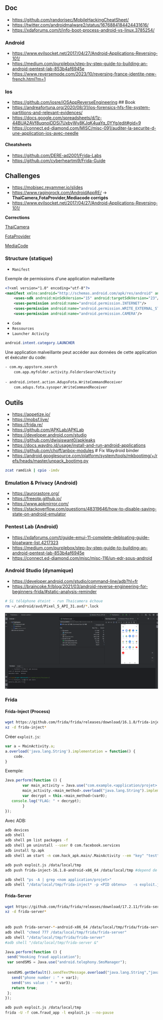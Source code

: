 ## Doc

- https://github.com/randorisec/MobileHackingCheatSheet/
- https://twitter.com/androidmalware2/status/1676884184424431616/
- https://xdaforums.com/t/info-boot-process-android-vs-linux.3785254/

### Android

- https://www.evilsocket.net/2017/04/27/Android-Applications-Reversing-101/
- https://medium.com/purplebox/step-by-step-guide-to-building-an-android-pentest-lab-853b4af6945e
- https://www.reversemode.com/2023/10/reversing-france-identite-new-french.html?m=1

### Ios

- https://github.com/iosre/iOSAppReverseEngineering ## Book
- https://andreafortuna.org/2020/08/31/ios-forensics-hfs-file-system-partitions-and-relevant-evidences/
- https://docs.google.com/spreadsheets/d/1z-44BUA2AVf8uqnoiDDSi7UxbyWy8KJqK4uaYq_0YYg/edit#gid=9
- https://connect.ed-diamond.com/MISC/misc-091/auditer-la-securite-d-une-application-ios-avec-needle

#### Cheatsheets

- https://github.com/DERE-ad2001/Frida-Labs
- https://github.com/cyberheartmi9/Frida-Guide

## Challenges

- https://mobisec.reyammer.io/slides
- https://www.ragingrock.com/AndroidAppRE/ -> **ThaiCamera,FotaProvider,Mediacode corrigés**
- https://www.evilsocket.net/2017/04/27/Android-Applications-Reversing-101/

**Corrections**

[ThaiCamera](./ragingrock/ThaiCamera/README.md)

[FotaProvider](./ragingrock/FotaProvider/README.md)

[MediaCode](./ragingrock/MediaCode/README.md)

### Structure (statique)

- `Manifest`

Exemple de permissions d'une application malveillante

```xml
<?<xml version="1.0" encoding="utf-8"?>
<manifest xmlns:android="http://schemas.android.com/apk/res/android" android:versionCode="2" android:versionName="1.2" package="com.cp.camera" platformBuildVersionCode="23" platformBuildVersionName="6.0-2704002">
    <uses-sdk android:minSdkVersion="15" android:targetSdkVersion="23"/>
    <uses-permission android:name="android.permission.INTERNET"/>
    <uses-permission android:name="android.permission.WRITE_EXTERNAL_STORAGE"/>
    <uses-permission android:name="android.permission.CAMERA"/>
```

- `Code`
- `Ressources`
- `Launcher Activity`

```java
android.intent.category.LAUNCHER
```

Une application malveillante peut accéder aux données de cette application et éxécuter du code:

```bash
- com.my.appstore.search
	com.app.myfolder.activity.FoldersSearchActivity

- android.intent.action.AdupsFota.WriteCommandReceiver
	com.adups.fota.sysoper.WriteCommandReceiver
```

## Outils

- https://appetize.io/
- https://mobsf.live/
- https://frida.re/
- https://github.com/APKLab/APKLab
- https://developer.android.com/studio
- https://github.com/dwisiswant0/apkleaks
- https://docs.waydro.id/usage/install-and-run-android-applications 
- https://github.com/choff/anbox-modules                           # Fix Waydroid binder
- https://android.googlesource.com/platform/system/tools/mkbootimg/+/refs/heads/master/unpack_bootimg.py

```bash
zcat ramdisk | cpio -imdv
```

### Emulation & Privacy (Android)

- https://aurorastore.org/
- https://freeotp.github.io/
- https://www.apkmirror.com/
- https://stackoverflow.com/questions/48319646/how-to-disable-saving-state-on-android-emulator

### Pentest Lab (Android)

- https://xdaforums.com/t/guide-emui-11-complete-debloating-guide-bloatware-list.4217323
- https://medium.com/purplebox/step-by-step-guide-to-building-an-android-pentest-lab-853b4af6945e
- https://connect.ed-diamond.com/misc/misc-116/un-edr-sous-android

### Android Studio (dynamique)

- https://developer.android.com/studio/command-line/adb?hl=fr
- https://braincoke.fr/blog/2021/03/android-reverse-engineering-for-beginners-frida/#static-analysis-reminder


```bash
# Si téléphone éteint - run Thaicamera échoue
rm ~/.android/avd/Pixel_5_API_31.avd/*.lock
```

![adb](./images/adb.png)

### Frida

#### Frida-Inject (Process)

```bash
wget https://github.com/frida/frida/releases/download/16.1.8/frida-inject-16.1.8-android-x86_64.xz #choisir l'architecture en fonction du tel émulé
xz -d frida-inject*
```

Créer `exploit.js`:

```js
var a = MainActivity.a;
a.overload('java.lang.String').implementation = function() {
    code.
}
```

Exemple:

```js
Java.perform(function () {
        var main_activity = Java.use("com.example.<application/projet>.<Main (sans smali)>");
        main_activity.<main_method>.overload("java.lang.String").implementation = function(var0) {
        var decrypt = this.<main_method>(var0);
   console.log("FLAG: " + decrypt);
        }
});
```

Avec ADB:

```bash
adb devices
adb shell
adb shell pm list packages -f
adb shell pm uninstall --user 0 com.facebook.services
adb install tp.apk 
adb shell am start -n com.hack_apk.main/.MainActivity --em "key" "test"
```

```bash
adb push exploit.js /data/local/tmp
adb push frida-inject-16.1.8-android-x86_64 /data/local/tmp #depend de l'arch du tel choisi
```

```bash
adb shell "ps -A | grep <nom application/projet>"
adb shell "/data/local/tmp/frida-inject* -p <PID obtenu>   -s exploit.js"
```

#### Frida-Server

```bash
wget https://github.com/frida/frida/releases/download/17.2.11/frida-server-17.2.11-android-x86_64.xz
xz -d frida-server*


adb push frida-server-*-android-x86_64 /data/local/tmp/frida/frida-server
adb shell "chmod 777 /data/local/tmp/frida/frida-server"
adb shell "/data/local/tmp/frida/frida-server"
#adb shell "/data/local/tmp/frida-server &"
```

```js
Java.perform(function () {
 send("Hooking fraud application");
 var sendSMS = Java.use("android.telephony.SmsManager");

 sendSMS.getDefault().sendTextMessage.overload("java.lang.String","java.lang.String", "java.lang.String", "android.app.PendingIntent", "android.app.PendingIntent").implementation = function(var1, var2, var3, var4, var5) {
   send("phone number : " + var1);
   send("sms value : " + var3);
   return true;
 };
});
```

```bash
adb push exploit.js /data/local/tmp
frida -U -f com.fraud_app -l exploit.js --no-pause
```
